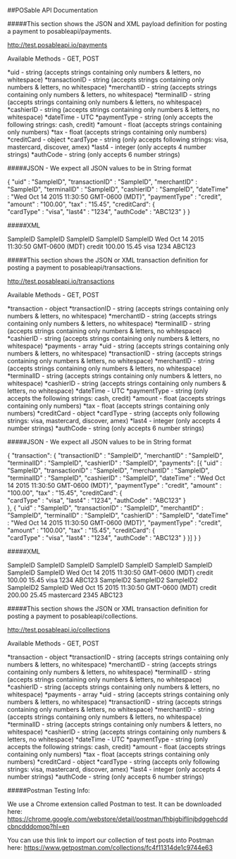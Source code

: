 ##POSable API Documentation

#####This section shows the JSON and XML payload definition for posting a payment to posableapi/payments.

http://test.posableapi.io/payments

Available Methods - GET, POST

*uid              - string  (accepts strings containing only numbers & letters, no whitespace)
*transactionID    - string  (accepts strings containing only numbers & letters, no whitespace)
*merchantID       - string  (accepts strings containing only numbers & letters, no whitespace)
*terminalID       - string  (accepts strings containing only numbers & letters, no whitespace)
*cashierID        - string  (accepts strings containing only numbers & letters, no whitespace)
*dateTime         - UTC
*paymentType      - string  (only accepts the following strings: cash, credit)
*amount           - float   (accepts strings containing only numbers)
*tax              - float   (accepts strings containing only numbers)
*creditCard       - object
 *cardType      - string  (only accepts following strings: visa, mastercard, discover, amex)
 *last4         - integer (only accepts 4 number strings)
 *authCode      - string  (only accepts 6 number strings)
        
        
#####JSON - We expect all JSON values to be in String format

{
  "uid" : "SampleID",
  "transactionID" : "SampleID",
   "merchantID" : "SampleID",
   "terminalID" : "SampleID",
   "cashierID" : "SampleID",
   "dateTime" :  "Wed Oct 14 2015 11:30:50 GMT-0600 (MDT)",
   "paymentType" : "credit",
   "amount" : "100.00",
   "tax" : "15.45",
   "creditCard": {           
        "cardType" : "visa",
        "last4" : "1234",
        "authCode" : "ABC123"
    }
} 
        
#####XML

<payment>
    <uid>SampleID</uid>
    <transactionID>SampleID</transactionID>
    <merchantID>SampleID</merchantID>
    <terminalID>SampleID</terminalID>
    <cashierID>SampleID</cashierID>
    <dateTime>Wed Oct 14 2015 11:30:50 GMT-0600 (MDT)</dateTime>
    <paymentType>credit</paymentType>
    <amount>100.00</amount>
    <tax>15.45</tax>
    <creditCard>
        <cardType>visa</cardType>
        <last4>1234</last4>
        <authCode>ABC123</authCode>
    </creditCard>
</payment>


#####This section shows the JSON or XML transaction definition for posting a payment to posableapi/transactions.

http://test.posableapi.io/transactions

Available Methods - GET, POST

*transaction         - object
*transactionID       - string  (accepts strings containing only numbers & letters, no whitespace)
*merchantID          - string  (accepts strings containing only numbers & letters, no whitespace)
*terminalID          - string  (accepts strings containing only numbers & letters, no whitespace)
*cashierID           - string  (accepts strings containing only numbers & letters, no whitespace)
*payments            - array
*uid                 - string  (accepts strings containing only numbers & letters, no whitespace)
*transactionID       - string  (accepts strings containing only numbers & letters, no whitespace)
*merchantID          - string  (accepts strings containing only numbers & letters, no whitespace)
*terminalID          - string  (accepts strings containing only numbers & letters, no whitespace)
*cashierID           - string  (accepts strings containing only numbers & letters, no whitespace)
*dateTime            - UTC
*paymentType         - string  (only accepts the following strings: cash, credit)
*amount              - float   (accepts strings containing only numbers)
*tax                 - float   (accepts strings containing only numbers)
*creditCard          - object
   *cardType         - string  (accepts only following strings: visa, mastercard, discover, amex)
   *last4            - integer (only accepts 4 number strings)
   *authCode         - string  (only accepts 6 number strings)
   
   
#####JSON - We expect all JSON values to be in String format
 
{ 
    "transaction": {
          "transactionID" : "SampleID",
          "merchantID" : "SampleID",
          "terminalID" : "SampleID",
          "cashierID" : "SampleID",
          "payments": [{
              "uid" : "SampleID",
              "transactionID" : "SampleID",
               "merchantID" : "SampleID",
               "terminalID" : "SampleID",
               "cashierID" : "SampleID",
               "dateTime" :  "Wed Oct 14 2015 11:30:50 GMT-0600 (MDT)",
               "paymentType" : "credit",
               "amount" : "100.00",
               "tax" : "15.45",
               "creditCard": {           
                    "cardType" : "visa",
                    "last4" : "1234",
                    "authCode" : "ABC123"
               }      
          },
          {
              "uid" : "SampleID",
              "transactionID" : "SampleID",
               "merchantID" : "SampleID",
               "terminalID" : "SampleID",
               "cashierID" : "SampleID",
               "dateTime" :  "Wed Oct 14 2015 11:30:50 GMT-0600 (MDT)",
               "paymentType" : "credit",
               "amount" : "100.00",
               "tax" : "15.45",
               "creditCard": {           
                    "cardType" : "visa",
                    "last4" : "1234",
                    "authCode" : "ABC123"
               }
          }] 
    }
}

#####XML

<transaction>
    <transactionID>SampleID</transactionID>
    <merchantID>SampleID</merchantID>
    <terminalID>SampleID</terminalID>
    <cashierID>SampleID</cashierID>
        <payments>
            <payment> 
                <uid>SampleID</uid> 
                <transactionID>SampleID</transactionID>
                <merchantID>SampleID</merchantID>
                <terminalID>SampleID</terminalID>
                <cashierID>SampleID</cashierID>
                <dateTime>Wed Oct 14 2015 11:30:50 GMT-0600 (MDT)</dateTime>
                <paymentType>credit</paymentType>
                <amount>100.00</amount>
                <tax>15.45</tax>
                <creditCard>
                    <cardType>visa</cardType>
                    <last4>1234</last4>
                    <authCode>ABC123</authCode>
                </creditCard>
            </payment>
            <payment> 
                <uid>SampleID2</uid> 
                <transactionID>SampleID2</transactionID>
                <merchantID>SampleID2</merchantID>
                <terminalID>SampleID2</terminalID>
                <cashierID>SampleID</cashierID>
                <dateTime>Wed Oct 15 2015 11:30:50 GMT-0600 (MDT)</dateTime>
                <paymentType>credit</paymentType>
                <amount>200.00</amount>
                <tax>25.45</tax>
                <creditCard>
                    <cardType>mastercard</cardType>
                    <last4>2345</last4>
                    <authCode>ABC123</authCode>
                </creditCard>
            </payment>
        </payments>
</transaction> 

#####This section shows the JSON or XML transaction definition for posting a payment to posableapi/collections.

http://test.posableapi.io/collections

Available Methods - GET, POST

*transaction         - object
*transactionID       - string  (accepts strings containing only numbers & letters, no whitespace)
*merchantID          - string  (accepts strings containing only numbers & letters, no whitespace)
*terminalID          - string  (accepts strings containing only numbers & letters, no whitespace)
*cashierID           - string  (accepts strings containing only numbers & letters, no whitespace)
*payments            - array
*uid                 - string  (accepts strings containing only numbers & letters, no whitespace)
*transactionID       - string  (accepts strings containing only numbers & letters, no whitespace)
*merchantID          - string  (accepts strings containing only numbers & letters, no whitespace)
*terminalID          - string  (accepts strings containing only numbers & letters, no whitespace)
*cashierID           - string  (accepts strings containing only numbers & letters, no whitespace)
*dateTime            - UTC
*paymentType         - string  (only accepts the following strings: cash, credit)
*amount              - float   (accepts strings containing only numbers)
*tax                 - float   (accepts strings containing only numbers)
*creditCard          - object
   *cardType         - string  (accepts only following strings: visa, mastercard, discover, amex)
   *last4            - integer (only accepts 4 number strings)
   *authCode         - string  (only accepts 6 number strings)











#####Postman Testing Info:

We use a Chrome extension called Postman to test. It can be downloaded here:
https://chrome.google.com/webstore/detail/postman/fhbjgbiflinjbdggehcddcbncdddomop?hl=en

You can use this link to  import our collection of test posts into Postman here:
https://www.getpostman.com/collections/fc4f11314de1c9744e63




